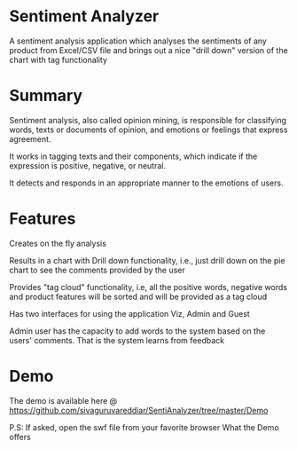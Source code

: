 Sentiment Analyzer
=============

A sentiment analysis application which analyses the sentiments of any product from Excel/CSV file and brings out a nice "drill down" version of the chart with tag functionality

Summary
========
Sentiment analysis, also called opinion mining, is responsible for classifying words, texts or documents of opinion, and emotions or feelings that express agreement. 

It works in tagging texts and their components, which indicate if the expression is positive, negative, or neutral. 

It detects and responds in an appropriate manner to the emotions of users. 

Features
=========
Creates on the fly analysis

Results in a chart with Drill down functionality, i.e., just drill down on the pie chart to see the comments provided by the user

Provides "tag cloud" functionality, i.e, all the positive words, negative words and product features will be sorted and will be provided as a tag cloud

Has two interfaces for using the application Viz,
        Admin and
        Guest 
        
Admin user has the capacity to add words to the system based on the users' comments. That is the system learns from feedback 

Demo
======
The demo is available here @ https://github.com/sivaguruvareddiar/SentiAnalyzer/tree/master/Demo

P.S: If asked, open the swf file from your favorite browser What the Demo offers

